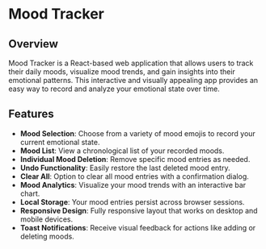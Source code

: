 
# Mood Tracker

## Overview

Mood Tracker is a React-based web application that allows users to track their daily moods, visualize mood trends, and gain insights into their emotional patterns. This interactive and visually appealing app provides an easy way to record and analyze your emotional state over time.

## Features

- **Mood Selection**: Choose from a variety of mood emojis to record your current emotional state.
- **Mood List**: View a chronological list of your recorded moods.
- **Individual Mood Deletion**: Remove specific mood entries as needed.
- **Undo Functionality**: Easily restore the last deleted mood entry.
- **Clear All**: Option to clear all mood entries with a confirmation dialog.
- **Mood Analytics**: Visualize your mood trends with an interactive bar chart.
- **Local Storage**: Your mood entries persist across browser sessions.
- **Responsive Design**: Fully responsive layout that works on desktop and mobile devices.
- **Toast Notifications**: Receive visual feedback for actions like adding or deleting moods.



